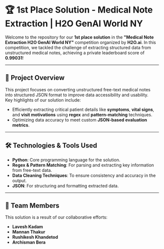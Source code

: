 # 🏆 **1st Place Solution - Medical Note Extraction | H2O GenAI World NY**  

Welcome to the repository for our **1st place solution** in the **"Medical Note Extraction H2O GenAI World NY"** competition organized by **H2O.ai**. In this competition, we tackled the challenge of extracting structured data from unstructured medical notes, achieving a private leaderboard score of **0.99031**!  

---

## 🚀 **Project Overview**  

This project focuses on converting unstructured free-text medical notes into structured JSON format to improve data accessibility and usability.  
Key highlights of our solution include:  
- Efficiently extracting critical patient details like **symptoms**, **vital signs**, and **visit motivations** using **regex** and **pattern-matching** techniques.  
- Optimizing data accuracy to meet custom **JSON-based evaluation metrics**.  

---

## 🛠️ **Technologies & Tools Used**  
- **Python**: Core programming language for the solution.  
- **Regex & Pattern Matching**: For parsing and extracting key information from free-text data.  
- **Data Cleaning Techniques**: To ensure consistency and accuracy in the output.  
- **JSON**: For structuring and formatting extracted data.  

---

## 🏅 **Team Members**  
This solution is a result of our collaborative efforts:  
- **Lavesh Kadam**  
- **Mannan Thakur**  
- **Rushikesh Khandetod**  
- **Archisman Bera**  
